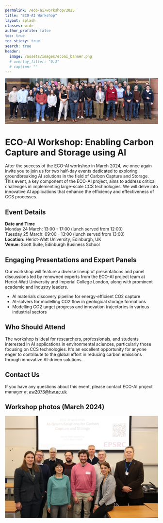 ```yaml
---
permalink: /eco-ai/workshop/2025
title: "ECO-AI Workshop"
layout: splash
classes: wide
author_profile: false
toc: true
toc_sticky: true
search: true
header:
  image: /assets/images/ecoai_banner.png
  # overlay_filter: "0.3"
  # caption: ""
---
```


![workshop 2024 photo](/assets/eco-ai/FO9A1587c.jpg)


<!-- <div class="clickable-boxes">
  <a href="https://www.hw.ac.uk/news/articles/2024/eco-ai-workshop-and-hackathon-fuels.htm" class="box">Heriot-Watt News Article about the ECO-AI workshop</a>
</div> -->


<!-- 
# Heriot-Watt News Article about the ECO-AI workshop [URL](https://www.hw.ac.uk/news/articles/2024/eco-ai-workshop-and-hackathon-fuels.htm)

# [Workshop at Heriot-Watt News](https://www.hw.ac.uk/news/articles/2024/eco-ai-workshop-and-hackathon-fuels.htm)
 -->

# ECO-AI Workshop: Enabling Carbon Capture and Storage using AI
After the success of the ECO-AI workshop in March 2024, we once again invite you to join us for two half-day events dedicated to exploring groundbreaking AI solutions in the field of Carbon Capture and Storage. This event, a key component of the ECO-AI project, aims to address critical challenges in implementing large-scale CCS technologies. We will delve into innovative AI applications that enhance the efficiency and effectiveness of CCS processes.

## Event Details
**Date and Time** <br>
Monday 24 March: 13:00 - 17:00 (lunch served from 12:00) <br>
Tuesday 25 March: 09:00 - 13:00 (lunch served from 13:00) <br>
**Location:** Heriot-Watt University, Edinburgh, UK <br>
**Venue:** Scott Suite, Edinburgh Business School

## Engaging Presentations and Expert Panels
Our workshop will feature a diverse lineup of presentations and panel discussions led by renowned experts from the ECO-AI project team at Heriot-Watt University and Imperial College London, along with prominent academic and industry leaders.
* AI materials discovery pipeline for energy-efficient CO2 capture
* AI-solvers for modelling CO2 flow in geological storage formations
* Modelling CO2 target progress and innovation trajectories in various industrial sectors

## Who Should Attend
The workshop is ideal for researchers, professionals, and students interested in AI applications in environmental sciences, particularly those focusing on CCS technologies. It's an excellent opportunity for anyone eager to contribute to the global effort in reducing carbon emissions through innovative AI-driven solutions. 


## Contact Us
If you have any questions about this event, please contact ECO-AI project manager at [aw2073@hw.ac.uk](mailto:aw2073@hw.ac.uk)

## Workshop photos (March 2024)
![workshop 2024 photo](/assets/eco-ai/FO9A1579.jpeg)

<!-- We're excited to host this enlightening workshop at Heriot-Watt University, bringing together the brightest minds in AI and CCS. Don't miss this opportunity to be at the forefront of AI-driven environmental solutions.

Register Now and be a part of the ECO-AI Workshop! -->

